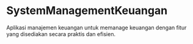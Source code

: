 # SystemManagementKeuangan
Aplikasi manajemen keuangan untuk memanage keuangan dengan fitur yang disediakan secara praktis dan efisien.
